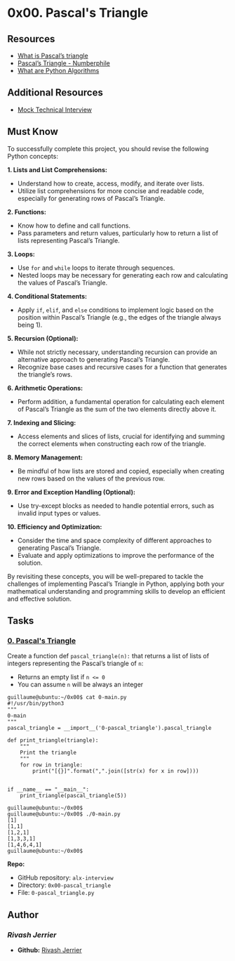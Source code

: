 # 0x00. Pascal's Triangle

## Resources
- [What is Pascal’s triangle](https://www.cuemath.com/algebra/pascals-triangle/)
- [Pascal’s Triangle - Numberphile](https://www.youtube.com/watch?feature=shared&v=0iMtlus-afo)
- [What are Python Algorithms](https://builtin.com/data-science/python-algorithms)

## Additional Resources
- [Mock Technical Interview](https://www.youtube.com/watch?v=1qw5ITr3k9E)

## Must Know
To successfully complete this project, you should revise the following Python concepts:  

**1. Lists and List Comprehensions:**
- Understand how to create, access, modify, and iterate over lists.
- Utilize list comprehensions for more concise and readable code, especially for generating rows of Pascal’s Triangle.  

**2. Functions:**
- Know how to define and call functions.
- Pass parameters and return values, particularly how to return a list of lists representing Pascal’s Triangle.  

**3. Loops:**
- Use `for` and `while` loops to iterate through sequences.
- Nested loops may be necessary for generating each row and calculating the values of Pascal’s Triangle.  

**4. Conditional Statements:**
- Apply `if`, `elif`, and `else` conditions to implement logic based on the position within Pascal’s Triangle (e.g., the edges of the triangle always being 1).  

**5. Recursion (Optional):**
- While not strictly necessary, understanding recursion can provide an alternative approach to generating Pascal’s Triangle.
- Recognize base cases and recursive cases for a function that generates the triangle’s rows.  

**6. Arithmetic Operations:**
- Perform addition, a fundamental operation for calculating each element of Pascal’s Triangle as the sum of the two elements directly above it.  

**7. Indexing and Slicing:**
- Access elements and slices of lists, crucial for identifying and summing the correct elements when constructing each row of the triangle.  

**8. Memory Management:**
  - Be mindful of how lists are stored and copied, especially when creating new rows based on the values of the previous row.  

**9. Error and Exception Handling (Optional):**
- Use try-except blocks as needed to handle potential errors, such as invalid input types or values.  

**10. Efficiency and Optimization:**
- Consider the time and space complexity of different approaches to generating Pascal’s Triangle.
- Evaluate and apply optimizations to improve the performance of the solution.    

By revisiting these concepts, you will be well-prepared to tackle the challenges of implementing Pascal’s Triangle in Python, applying both your mathematical understanding and programming skills to develop an efficient and effective solution.

## Tasks

### [0. Pascal's Triangle](./0-pascal_triangle.py)  
Create a function def `pascal_triangle(n):` that returns a list of lists of integers representing the Pascal’s triangle of `n`:
- Returns an empty list if `n <= 0`
- You can assume `n` will be always an integer
```
guillaume@ubuntu:~/0x00$ cat 0-main.py
#!/usr/bin/python3
"""
0-main
"""
pascal_triangle = __import__('0-pascal_triangle').pascal_triangle

def print_triangle(triangle):
    """
    Print the triangle
    """
    for row in triangle:
        print("[{}]".format(",".join([str(x) for x in row])))


if __name__ == "__main__":
    print_triangle(pascal_triangle(5))

guillaume@ubuntu:~/0x00$ 
guillaume@ubuntu:~/0x00$ ./0-main.py
[1]
[1,1]
[1,2,1]
[1,3,3,1]
[1,4,6,4,1]
guillaume@ubuntu:~/0x00$
```
**Repo:**
* GitHub repository: `alx-interview`
* Directory: `0x00-pascal_triangle`
* File: `0-pascal_triangle.py`

## Author
### _Rivash Jerrier_

- **Github:** [Rivash Jerrier](https://github.com/Rivashjerrier)
